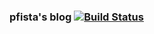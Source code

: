 ### pfista's blog [![Build Status](https://travis-ci.org/pfista/pfista.github.io.svg?branch=master)](https://travis-ci.org/pfista/pfista.github.io)
